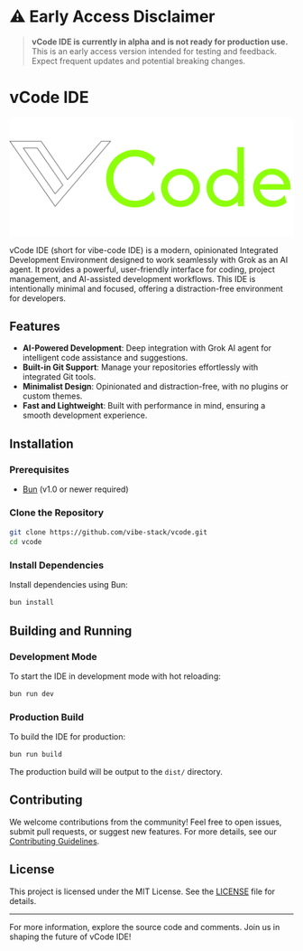 # ⚠️ **Early Access Disclaimer**
> 
> **vCode IDE is currently in alpha and is not ready for production use.** This is an early access version intended for testing and feedback. Expect frequent updates and potential breaking changes.

# vCode IDE

![vCode Logo](src/assets/imgs/vcode_long.svg)

vCode IDE (short for vibe-code IDE) is a modern, opinionated Integrated Development Environment designed to work seamlessly with Grok as an AI agent. It provides a powerful, user-friendly interface for coding, project management, and AI-assisted development workflows. This IDE is intentionally minimal and focused, offering a distraction-free environment for developers.

## Features
- **AI-Powered Development**: Deep integration with Grok AI agent for intelligent code assistance and suggestions.
- **Built-in Git Support**: Manage your repositories effortlessly with integrated Git tools.
- **Minimalist Design**: Opinionated and distraction-free, with no plugins or custom themes.
- **Fast and Lightweight**: Built with performance in mind, ensuring a smooth development experience.

## Installation

### Prerequisites
- [Bun](https://bun.sh/) (v1.0 or newer required)

### Clone the Repository
```sh
git clone https://github.com/vibe-stack/vcode.git
cd vcode
```

### Install Dependencies
Install dependencies using Bun:
```sh
bun install
```

## Building and Running

### Development Mode
To start the IDE in development mode with hot reloading:
```sh
bun run dev
```

### Production Build
To build the IDE for production:
```sh
bun run build
```

The production build will be output to the `dist/` directory.

## Contributing
We welcome contributions from the community! Feel free to open issues, submit pull requests, or suggest new features. For more details, see our [Contributing Guidelines](CONTRIBUTING.md).

## License
This project is licensed under the MIT License. See the [LICENSE](LICENSE) file for details.

---

For more information, explore the source code and comments. Join us in shaping the future of vCode IDE!
